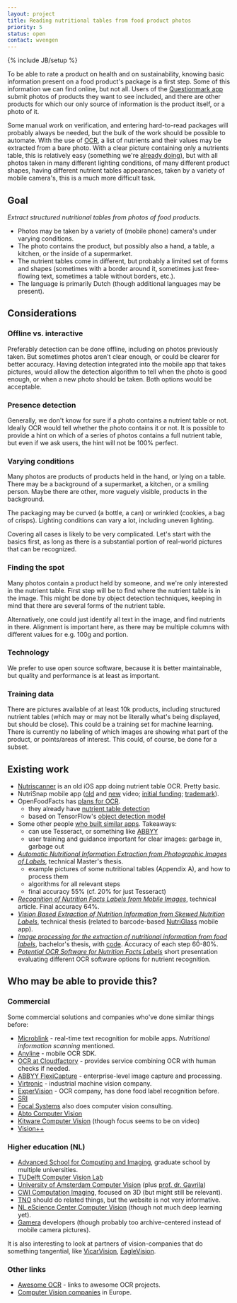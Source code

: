 ```yaml
---
layout: project
title: Reading nutritional tables from food product photos
priority: 5
status: open
contact: wvengen
---
```

{% include JB/setup %}

To be able to rate a product on health and on sustainability, knowing basic information
present on a food product's package is a first step. Some of this information we can find
online, but not all. Users of the [Questionmark app](://www.thequestionmark.org/download)
submit photos of products they want to see included, and there are other products for which
our only source of information is the product itself, or a photo of it.

Some manual work on verification, and entering hard-to-read packages will probably always
be needed, but the bulk of the work should be possible to automate. With the use of
[OCR](https://en.wikipedia.org/wiki/Optical_character_recognition), a list of nutrients
and their values may be extracted from a bare photo. With a clear picture containing only
a nutrients table, this is relatively easy (something we're
[already doing](https://github.com/q-m/rabbiteye-exp/tree/master/nutrient-ocr-tesseract)),
but with all photos taken in many different lighting conditions, of many different product
shapes, having different nutrient tables appearances, taken by a variety of mobile camera's,
this is a much more difficult task.

## Goal

_Extract structured nutritional tables from photos of food products._

* Photos may be taken by a variety of (mobile phone) camera's under varying conditions.
* The photo contains the product, but possibly also a hand, a table, a kitchen,
  or the inside of a supermarket.
* The nutrient tables come in different, but probably a limited set of forms and shapes
  (sometimes with a border around it, sometimes just free-flowing text, sometimes a table without borders, etc.).
* The language is primarily Dutch (though additional languages may be present).

## Considerations

### Offline vs. interactive

Preferably detection can be done offline, including on photos previously taken. But
sometimes photos aren't clear enough, or could be clearer for better accuracy. Having
detection integrated into the mobile app that takes pictures, would allow the detection
algorithm to tell when the photo is good enough, or when a new photo should be taken.
Both options would be acceptable.

### Presence detection

Generally, we don't know for sure if a photo contains a nutrient table or not. Ideally
OCR would tell whether the photo contains it or not. It is possible to provide a hint
on which of a series of photos contains a full nutrient table, but even if we ask users,
the hint will not be 100% perfect.

### Varying conditions

Many photos are products of products held in the hand, or lying on a table. There may
be a background of a supermarket, a kitchen, or a smiling person. Maybe there are
other, more vaguely visible, products in the background.

The packaging may be curved (a bottle, a can) or wrinkled (cookies, a bag of crisps).
Lighting conditions can vary a lot, including uneven lighting.

Covering all cases is likely to be very complicated. Let's start with the basics
first, as long as there is a substantial portion of real-world pictures that can be
recognized.

### Finding the spot

Many photos contain a product held by someone, and we're only interested in the nutrient
table. First step will be to find where the nutrient table is in the image. This might
be done by object detection techniques, keeping in mind that there are several forms of
the nutrient table.

Alternatively, one could just identify all text in the image, and find nutrients in there.
Alignment is important here, as there may be multiple columns with different values for
e.g. 100g and portion.

### Technology

We prefer to use open source software, because it is better maintainable, but quality
and performance is at least as important.

### Training data

There are pictures available of at least 10k products, including structured nutrient tables
(which may or may not be literally what's being displayed, but should be close). This could
be a training set for machine learning. There is currently no labeling of which images are
showing what part of the product, or points/areas of interest. This could, of course, be
done for a subset.

## Existing work

* [Nutriscanner](https://youtu.be/WgNRjYHQs0g?t=32) is an old iOS app doing nutrient table OCR. Pretty basic.
* NutriSnap mobile app ([old](https://vimeo.com/159855857) and [new](https://vimeo.com/233983078) video;
  [initial funding](https://www.sbir.gov/sbirsearch/detail/1008737);
  [trademark](https://trademarks.justia.com/876/81/nutrisnap-87681393.html)).
* OpenFoodFacts has [plans for OCR](https://en.wiki.openfoodfacts.org/OCR/Roadmap).
  - they already have [nutrient table detection](https://github.com/tensorflow/models/tree/master/research/object_detection)
  - based on TensorFlow's [object detection model](https://github.com/tensorflow/models/tree/master/research/object_detection)
* Some other people [who built similar apps](https://dsp.stackexchange.com/questions/2433/nutrition-facts-label-ocr).
  Takeaways:
  - can use Tesseract, or something like [ABBYY](http://www.wisetrend.com/abbyy_flexicapture.shtml)
  - user training and guidance important for clear images: garbage in, garbage out
* [_Automatic Nutritional Information Extraction from Photographic Images of Labels_](https://repositorio-aberto.up.pt/bitstream/10216/83493/2/35406.pdf), technical Master's thesis.
  - example pictures of some nutritional tables (Appendix A), and how to process them
  - algorithms for all relevant steps
  - final accuracy 55% (cf. 20% for just Tesseract)
* [_Recognition of Nutrition Facts Labels from Mobile Images_](https://stacks.stanford.edu/file/druid:bf950qp8995/Grubert_Gao.pdf), technical article. Final accuracy 64%.
* [_Vision Based Extraction of Nutrition Information from Skewed Nutrition Labels_](https://digitalcommons.usu.edu/cgi/viewcontent.cgi?referer=&httpsredir=1&article=5916&context=etd), technical thesis (related to barcode-based [NutriGlass](https://play.google.com/store/apps/details?id=org.vkedco.mobappdev.nutriglass) mobile app).
* [_Image processing for the extraction of nutritional information from food labels_](https://scholarcommons.scu.edu/cseng_senior/42/), bachelor's thesis, with [code](https://github.com/Rsullivan00/labelRecognizer). Accuracy of each step 60-80%.
* [_Potential OCR Software for Nutrition Facts Labels_](http://swhig.web.unc.edu/files/2012/06/Potential-OCRs-for-Nutrition-Facts-Labels.pptx) short presentation evaluating different OCR software options for nutrient recognition.

## Who may be able to provide this?

### Commercial

Some commercial solutions and companies who've done similar things before:
- [Microblink](https://www.microblink.com/) - real-time text recognition for mobile apps. _Nutritional information scanning_ mentioned.
- [Anyline](https://www.anyline.com/) - mobile OCR SDK.
- [OCR at Cloudfactory](https://www.cloudfactory.com/machine-learning/optical-character-recognition-ocr) - provides service combining OCR with human checks if needed.
- [ABBYY FlexiCapture](https://www.abbyy.com/flexicapture/) - enterprise-level image capture and processing.
- [Virtronic](https://www.vitronic.com/industrial-and-logistics-automation/applications/optical-character-recognition-ocr.html) - industrial machine vision company.
- [ExperVision](http://www.expervision.com/find-ocr-software-by-document-types/ocr-software-for-label-processing-1) - OCR company, has done food label recognition before.
- [SRI](https://www.sri.com/research-development/computer-vision)
- [Focal Systems](https://focal.systems/solutions) also does computer vision consulting.
- [Abto Computer Vision](https://www.abtosoftware.com/computer-vision-and-image-processing-solutions)
- [Kitware Computer Vision](https://www.kitware.com/computer-vision/) (though focus seems to be on video)
- [Vision++](http://visionplusplus.com/)

### Higher education (NL)

- [Advanced School for Computing and Imaging](http://www.asci.tudelft.nl/pages/about-asci.php), graduate school by multiple universities.
- [TUDelft Computer Vision Lab](https://www.tudelft.nl/ewi/over-de-faculteit/afdelingen/intelligent-systems/pattern-recognition-bioinformatics/computer-vision-lab/)
- [University of Amsterdam Computer Vision](https://ivi.fnwi.uva.nl/cv/) (plus [prof. dr. Gavrila](http://www.gavrila.net/))
- [CWI Computation Imaging](https://www.cwi.nl/research/groups/computational-imaging), focused on 3D (but might still be relevant).
- [TNO](http://www.tno.nl/) should do related things, but the website is not very informative.
- [NL eScience Center Computer Vision](https://www.esciencecenter.nl/technology/expertise/computer-vision) (though not much deep learning yet).
- [Gamera](http://gamera.informatik.hsnr.de/) developers (though probably too archive-centered instead of mobile camera pictures).

It is also interesting to look at partners of vision-companies that do something tangential, like [VicarVision](http://www.vicarvision.nl/about/partners/), [EagleVision](https://www.eaglevision.nl/index.php/projects-and-partners.html).

### Other links

- [Awesome OCR](https://github.com/kba/awesome-ocr) - links to awesome OCR projects.
- [Computer Vision companies](http://www.lengrand.fr/computer-vision-companies/) in Europe.

